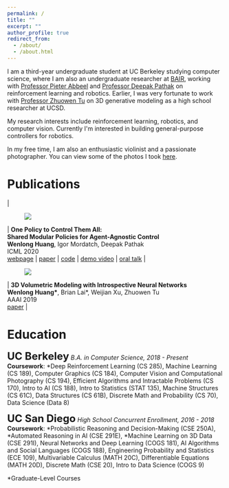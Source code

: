 ```yaml
---
permalink: /
title: ""
excerpt: ""
author_profile: true
redirect_from: 
  - /about/
  - /about.html
---
```


I am a third-year undergraduate student at UC Berkeley studying computer science, where I am also an undergraduate researcher at [BAIR](https://bair.berkeley.edu), working with [Professor Pieter Abbeel](https://people.eecs.berkeley.edu/~pabbeel/) and [Professor Deepak Pathak](https://people.eecs.berkeley.edu/~pathak/) on reinforcement learning and robotics. Earlier, I was very fortunate to work with [Professor Zhuowen Tu](http://pages.ucsd.edu/~ztu) on 3D generative modeling as a high school researcher at UCSD. <br>

My research interests include reinforcement learning, robotics, and computer vision. Currently I'm interested in building general-purpose controllers for robotics.

In my free time, I am also an enthusiastic violinist and a passionate photographer. You can view some of the photos I took [here](https://500px.com/huangwl18).


Publications
======

| <figure style="width: 200px"> <img src="{{ site.url }}{{ site.baseurl }}/images/modularRL.gif"> </figure> | **One Policy to Control Them All:<br/>Shared Modular Policies for Agent-Agnostic Control**<br/>**Wenlong Huang**, Igor Mordatch, Deepak Pathak<br/>ICML 2020 <br/> [webpage](https://wenlong.page/modular-rl/) \| [paper](https://www.cs.cmu.edu/~dpathak/papers/modular-rl.pdf) \| [code](https://github.com/huangwl18/modular-rl) \| [demo video](https://youtu.be/9YiZZ_8guq8) \| [oral talk](https://youtu.be/gEeQ0nzalzo)
| <figure style="width: 200px"> <img src="{{ site.url }}{{ site.baseurl }}/images/3DWINN.jpg"> </figure> | **3D Volumetric Modeling with Introspective Neural Networks**<br/>**Wenlong Huang\***, Brian Lai\*, Weijian Xu, Zhuowen Tu<br/>AAAI 2019 <br/> [paper](https://pages.ucsd.edu/~ztu/publication/aaai19_3dwinn.pdf) |

Education
======

<font size="5.0"><b>UC Berkeley</b></font>
*B.A. in Computer Science, 2018 - Present*<br>
**Coursework**: \*Deep Reinforcement Learning (CS 285), Machine Learning (CS 189), Computer Graphics (CS 184), Computer Vision and Computational Photography (CS 194), Efficient Algorithms and Intractable Problems (CS 170), Intro to AI (CS 188), Intro to Statistics (STAT 135), Machine Structures (CS 61C), Data Structures (CS 61B), Discrete Math and Probability (CS 70), Data Science (Data 8)

<font size="5.0"><b>UC San Diego</b></font>
*High School Concurrent Enrollment, 2016 - 2018*<br>
**Coursework**: \*Probabilistic Reasoning and Decision-Making (CSE 250A), \*Automated Reasoning in AI (CSE 291E), \*Machine Learning on 3D Data (CSE 291I), Neural Networks and Deep Learning (COGS 181), AI Algorithms and Social Languages (COGS 188), Engineering Probability and Statistics (ECE 109), Multivariable Calculus (MATH 20C), Differentiable Equations (MATH 20D), Discrete Math (CSE 20), Intro to Data Science (COGS 9)

\*Graduate-Level Courses

<!-- Recorded Talks
======
ICML [Virtual Talk](https://wenlong.page) on Shared Modular Policies for Agent-Agnostic Control -->

